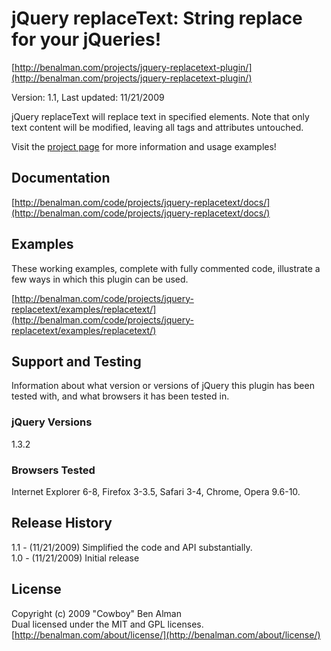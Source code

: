 # jQuery replaceText: String replace for your jQueries! #
[http://benalman.com/projects/jquery-replacetext-plugin/](http://benalman.com/projects/jquery-replacetext-plugin/)

Version: 1.1, Last updated: 11/21/2009

jQuery replaceText will replace text in specified elements. Note that only text content will be modified, leaving all tags and attributes untouched.

Visit the [project page](http://benalman.com/projects/jquery-replacetext-plugin/) for more information and usage examples!


## Documentation ##
[http://benalman.com/code/projects/jquery-replacetext/docs/](http://benalman.com/code/projects/jquery-replacetext/docs/)


## Examples ##
These working examples, complete with fully commented code, illustrate a few
ways in which this plugin can be used.

[http://benalman.com/code/projects/jquery-replacetext/examples/replacetext/](http://benalman.com/code/projects/jquery-replacetext/examples/replacetext/)  

## Support and Testing ##
Information about what version or versions of jQuery this plugin has been
tested with, and what browsers it has been tested in.

### jQuery Versions ###
1.3.2

### Browsers Tested ###
Internet Explorer 6-8, Firefox 3-3.5, Safari 3-4, Chrome, Opera 9.6-10.


## Release History ##

1.1 - (11/21/2009) Simplified the code and API substantially.  
1.0 - (11/21/2009) Initial release  


## License ##
Copyright (c) 2009 "Cowboy" Ben Alman  
Dual licensed under the MIT and GPL licenses.  
[http://benalman.com/about/license/](http://benalman.com/about/license/)
